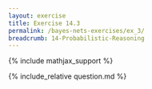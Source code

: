 ```yaml
---
layout: exercise
title: Exercise 14.3
permalink: /bayes-nets-exercises/ex_3/
breadcrumb: 14-Probabilistic-Reasoning
---
```


{% include mathjax_support %}

<div><i class="arrow-up loader" data-chapter="bayes-nets-exercises" data-exercise="ex_3" data-rating="0"></i></div>
{% include_relative question.md %}

